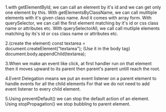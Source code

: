 1.with getElementById, we can call an element by it's id and we can get only one element by this. With getElementsByClassName, we can call mutltiple elements with it's given class name. And it comes with array form.
With querySelector, we can call the first element matching by it's id or css class name or attributes etc.
With querySelectorAll, we call call mutliple elements matching by its's id or css class name or attributes etc.
   
2.(create the element)
  const textarea = document.createElement("textarea");
(Use it in the body tag)
  document.body.appendChild(textarea);

3.When we make an event like click,  at first handler run on that element then it moves upward to its parent then parent's parent untill reach the root.

4.Event Delegation means we put an event listener on a parent element to handle events for all the child elements
For that we do not need to add event listener to every child element.

5.Using preventDefault() we can stop the default action of an element.
Using stopPropagation() we stop bubbling to parent element.
